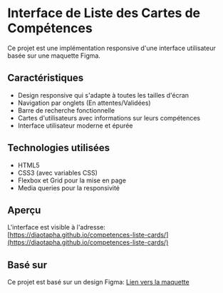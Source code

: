 # Interface de Liste des Cartes de Compétences

Ce projet est une implémentation responsive d'une interface utilisateur basée sur une maquette Figma.

## Caractéristiques

- Design responsive qui s'adapte à toutes les tailles d'écran
- Navigation par onglets (En attentes/Validées)
- Barre de recherche fonctionnelle
- Cartes d'utilisateurs avec informations sur leurs compétences
- Interface utilisateur moderne et épurée

## Technologies utilisées

- HTML5
- CSS3 (avec variables CSS)
- Flexbox et Grid pour la mise en page
- Media queries pour la responsivité

## Aperçu

L'interface est visible à l'adresse: [https://diaotapha.github.io/competences-liste-cards/](https://diaotapha.github.io/competences-liste-cards/)

## Basé sur

Ce projet est basé sur un design Figma: [Lien vers la maquette](https://www.figma.com/design/2Eij5gvG9SiYYklNFLlMYy/Dev-mode?node-id=884-21090&t=S4Qnhw9c2BjQl8s4-4)